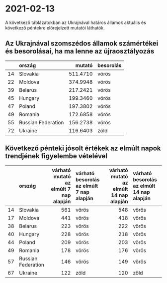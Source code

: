 # 2021-02-13
A következő táblázatokban az Ukrajnával határos államok aktuális és következő péntekre előrejelzett mutatói láthatók.
## Az Ukrajnával szomszédos államok számértékei és besorolásai, ha ma lenne az újraosztályozás

|   |ország             |   mutató|besorolás |
|:--|:------------------|--------:|:---------|
|14 |Slovakia           | 511.4710|vörös     |
|22 |Moldova            | 374.9948|vörös     |
|39 |Belarus            | 217.2421|vörös     |
|45 |Hungary            | 199.3460|vörös     |
|47 |Poland             | 197.3802|vörös     |
|49 |Romania            | 172.6858|vörös     |
|55 |Russian Federation | 156.2738|vörös     |
|72 |Ukraine            | 116.6403|zöld      |
## Következő pénteki jósolt értékek az elmúlt napok trendjének figyelembe vételével
|   |ország             | várható mutató az elmúlt 7 nap alapján|várható besorolás az elmúlt 7 nap alapján | várható mutató az elmúlt 14 nap alapján|várható besorolás az elmúlt 14 nap alapján |
|:--|:------------------|--------------------------------------:|:-----------------------------------------|---------------------------------------:|:------------------------------------------|
|14 |Slovakia           |                                    561|vörös                                     |                                     548|vörös                                      |
|17 |Moldova            |                                    441|vörös                                     |                                     418|vörös                                      |
|38 |Belarus            |                                    223|vörös                                     |                                     222|vörös                                      |
|40 |Hungary            |                                    228|vörös                                     |                                     218|vörös                                      |
|44 |Poland             |                                    209|vörös                                     |                                     203|vörös                                      |
|49 |Romania            |                                    178|vörös                                     |                                     176|vörös                                      |
|57 |Russian Federation |                                    146|vörös                                     |                                     149|vörös                                      |
|67 |Ukraine            |                                    122|zöld                                      |                                     120|zöld                                       |
